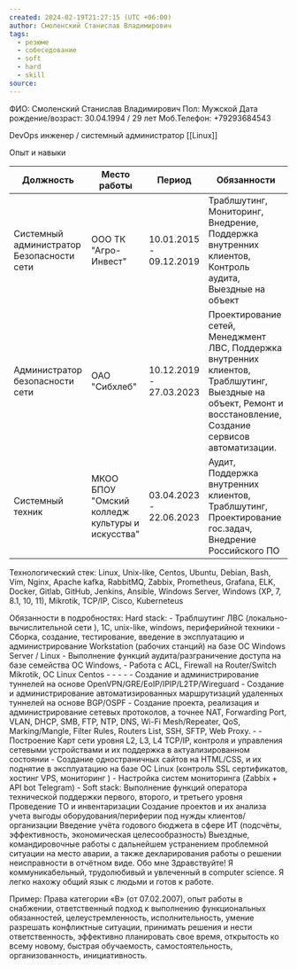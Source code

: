 ```yaml
---
created: 2024-02-19T21:27:15 (UTC +06:00)
author: Смоленский Станислав Владимирович
tags:
  - резюме
  - собеседование
  - soft
  - hard
  - skill
source:
---
```

ФИО: Смоленский Станислав Владимирович 
Пол: Мужской
Дата рождение/возраст: 30.04.1994 / 29 лет
Моб.Телефон: +79293684543

DevOps инженер / системный администратор [[Linux]] 

Опыт и навыки

| Должность                                 | Место работы                                     | Период                   | Обязанности                                                                                                                                                     |
| ----------------------------------------- | ------------------------------------------------ | ------------------------ | --------------------------------------------------------------------------------------------------------------------------------------------------------------- |
| Системный администратор Безопасности сети | ООО ТК "Агро-Инвест"                             | 10.01.2015  - 09.12.2019 | Траблшутинг, Мониторинг, Внедрение, Поддержка внутренних клиентов, Контроль аудита, Выездные на объект                                                          |
| Администратор безопасности  сети          | ОАО "Сибхлеб"                                    | 10.12.2019 - 27.03.2023  | Проектирование сетей, Менеджмент ЛВС, Поддержка внутренних клиентов, Траблшутинг, Выездные на объект, Ремонт и восстановление, Создание сервисов автоматизации. |
| Системный техник                          | МКОО БПОУ "Омский колледж культуры  и искусства" | 03.04.2023 - 22.06.2023  | Аудит, Поддержка внутренних клиентов, Траблшутинг, Проектирование гос.задач, Внедрение Российского ПО                                                           |


Технологический стек:
Linux, Unix-like, Centos, Ubuntu, Debian, Bash, Vim, Nginx, Apache kafka, RabbitMQ, Zabbix, Prometheus, Grafana, ELK, Docker, Gitlab, GitHub, Jenkins, Ansible, Windows Server, Windows (XP, 7, 8.1, 10, 11), Mikrotik, TCP/IP, Cisco, Kuberneteus

Обязанности в подробностях:
		Hard stack:
		- Траблшутинг ЛВС (локально-вычислительной сети ), 1С,  unix-like, windows, периферийной техники
		- Сборка, создание, тестирование, введение в эксплуатацию и  администрирование Workstation (рабочих станций) на базе ОС Windows Server / Linux
		- Выполнение функций аудита/разграничение доступа на базе семейства ОС Windows,
		- Работа с ACL, Firewall на Router/Switch Mikrotik, ОС Linux Centos
		- 
		- 
		- 
		- 
		- Создание и администрирование  туннелей на основе OpenVPN/GRE/EoIP/IPIP/L2TP/Wireguard
		- Создание и администрирование автоматизированных маршрутизаций удаленных туннелей на основе BGP/OSPF
		- Создание проекта, реализация и администрирование сетевых протоколов, а точнее NAT, Forwarding Port, VLAN, DHCP, SMB, FTP, NTP, DNS, Wi-Fi Mesh/Repeater, QoS, Marking/Mangle, Filter Rules, Routers List, SSH, SFTP, Web Proxy.
		- 
		- Построение Карт сети уровня L2, L3, L4 TCP/IP, контроля и управления сетевыми устройствами и их поддержка в актуализированном состоянии
		- Создание одностраничных сайтов на HTML/CSS, и их поднятие в эксплуатацию на базе ОС Linux (контроль SSL сертификатов, хостинг VPS, мониторинг )
		- Настройка систем мониторинга (Zabbix + API bot Telegram)
		- 
		Soft stack:
		Выполнение функций оператора технической поддержки первого, второго, и третьего уровня
		Проведение ТО и инвентаризации
		Создание проектов и их анализа учета выгоды оборудования/периферии под нужды  клиентов/организации
		Введение учёта годового бюджета в сфере ИТ (подсчёты, эффективность, экономическая целесообразность)
		Выездные, командировочные работы с дальнейшем устранением проблемной ситуации на место аварии, а также декларирования работы о решении неисправности в отчётном виде.
Обо мне
Здравствуйте! Я коммуникабельный, трудолюбивый и увлеченный в computer science. Я легко нахожу общий язык с людьми и готов к работе. 

Пример: Права категории «В» (от 07.02.2007), опыт работы в снабжении, ответственный подход к выполнению функциональных обязанностей, целеустремленность, исполнительность, умение разрешать конфликтные ситуации, принимать решения и нести ответственность, эффективно планировать свое время, открытость ко всему новому, быстрая обучаемость, самостоятельность, организованность, инициативность.